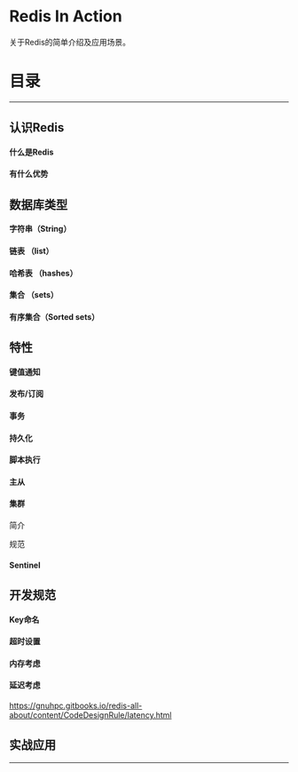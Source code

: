 # Redis In Action

关于Redis的简单介绍及应用场景。

# **目录**

---

## **认识Redis**

#### 什么是Redis

#### 有什么优势

## **数据库类型**

#### 字符串（String）

#### 链表 （list）

#### 哈希表 （hashes）

#### 集合 （sets）

#### 有序集合（Sorted sets）

## 特性

#### 键值通知

#### 发布/订阅

#### 事务

#### 持久化

#### 脚本执行

#### 主从

#### 集群

简介

规范

#### Sentinel

## 开发规范

#### Key命名

#### 超时设置

#### 内存考虑

#### 延迟考虑

https://gnuhpc.gitbooks.io/redis-all-about/content/CodeDesignRule/latency.html



## 实战应用

---



